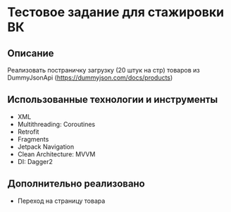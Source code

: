 # Тестовое задание для стажировки ВК
## Описание
Реализовать постраничку загрузку (20 штук на стр) товаров из DummyJsonApi (https://dummyjson.com/docs/products)
## Использованные технологии и инструменты
- XML
- Multithreading: Coroutines
- Retrofit
- Fragments
- Jetpack Navigation
- Clean Architecture: MVVM
- DI: Dagger2
## Дополнительно реализовано
- Переход на страницу товара
